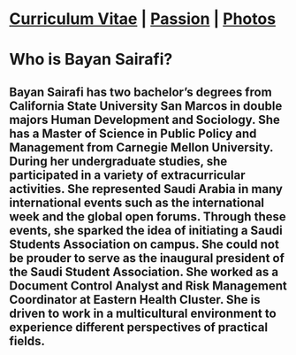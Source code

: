 



# <a href="Bayan CV 9-22.pdf.html">Curriculum Vitae</a> | <a href="Vision2030.html">Passion</a> | <a href="Life_Pictures.html">Photos</a>


# Who is Bayan Sairafi? 
## Bayan Sairafi has two bachelor’s degrees from California State University San Marcos in double majors Human Development and Sociology. She has a Master of Science in Public Policy and Management from Carnegie Mellon University. During her undergraduate studies, she participated in a variety of extracurricular activities. She represented Saudi Arabia in many international events such as the international week and the global open forums. Through these events, she sparked the idea of initiating a Saudi Students Association on campus. She could not be prouder to serve as the inaugural president of the Saudi Student Association. She worked as a Document Control Analyst and Risk Management Coordinator at Eastern Health Cluster. She is driven to work in a multicultural environment to experience different perspectives of practical fields. 



